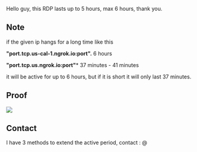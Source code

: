 Hello guy, this RDP lasts up to 5 hours, max 6 hours, thank you.

## Note
if the given ip hangs for a long time like this 

**"port.tcp.us-cal-1.ngrok.io:port".** 6 hours

**"port.tcp.us.ngrok.io:port"*** 37 minutes - 41 minutes

it will be active for up to 6 hours, but if it is short it will only last 37 minutes.

## Proof
<a href="https://lh3.googleusercontent.com/pw/AP1GczMUf2o3dWKLOdy3t7OjC6Oa7EWjqR80lHFjfmQofu-pdLLrjlISpHzAybn5brqmaANvelR4yczVCqbWAnc9H0Z1mvbxMvYaMun2WeI1up7NWKvzZg=w2400?source=screenshot.guru"> <img src="https://lh3.googleusercontent.com/pw/AP1GczMUf2o3dWKLOdy3t7OjC6Oa7EWjqR80lHFjfmQofu-pdLLrjlISpHzAybn5brqmaANvelR4yczVCqbWAnc9H0Z1mvbxMvYaMun2WeI1up7NWKvzZg=w600-h315-p-k" /> </a>

## Contact
I have 3 methods to extend the active period, contact : @
